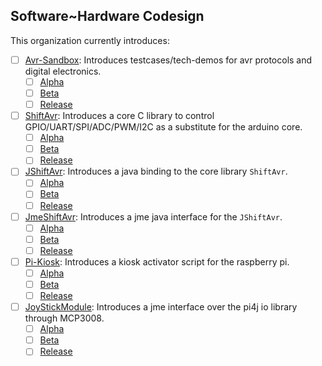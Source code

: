 ## Software~Hardware Codesign

This organization currently introduces: 

- [ ] [Avr-Sandbox](https://github.com/Software-Hardware-Codesign/AVR-Sandbox): Introduces testcases/tech-demos for avr protocols and digital electronics.
  - [ ] [Alpha]()
  - [ ] [Beta]()
  - [ ] [Release]()

- [ ] [ShiftAvr](https://github.com/Software-Hardware-Codesign/ShiftAvr): Introduces a core C library to control GPIO/UART/SPI/ADC/PWM/I2C as a substitute for the arduino core.
  - [ ] [Alpha]()
  - [ ] [Beta]()
  - [ ] [Release]()
  
- [ ] [JShiftAvr](https://github.com/Software-Hardware-Codesign/JShiftAvr): Introduces a java binding to the core library `ShiftAvr`.
  - [ ] [Alpha]()
  - [ ] [Beta]()
  - [ ] [Release]()
  
- [ ] [JmeShiftAvr](https://github.com/Software-Hardware-Codesign/JmeShiftAvr): Introduces a jme java interface for the `JShiftAvr`.
  - [ ] [Alpha]()
  - [ ] [Beta]()
  - [ ] [Release]()

- [ ] [Pi-Kiosk](https://github.com/Software-Hardware-Codesign/Pi-Kiosk): Introduces a kiosk activator script for the raspberry pi.
  - [ ] [Alpha]()
  - [ ] [Beta]()
  - [ ] [Release]()

- [ ] [JoyStickModule](https://github.com/Software-Hardware-Codesign/JoyStickModule): Introduces a jme interface over the pi4j io library through MCP3008.
  - [ ] [Alpha]()
  - [ ] [Beta]()
  - [ ] [Release]()
